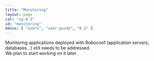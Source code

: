 ```yaml
---
title: "Monitoring"
layout: page
cat: "ug-0-2"
id: "monitoring"
menus: [ "users", "user-guide", "0.2" ]
---
```


Monitoring applications deployed with Roboconf (application servers, databases...) still needs to be addressed.  
We plan to start working on it later.
